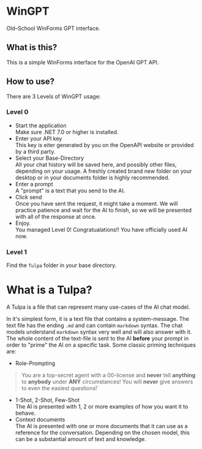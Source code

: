 # WinGPT
Old–School WinForms GPT interface.

## What is this?
This is a simple WinForms interface for the OpenAI GPT API.

## How to use?
There are 3 Levels of WinGPT usage:

### Level 0
- Start the application  
Make sure .NET 7.0 or higher is installed.
- Enter your API key  
This key is eiter generated by you on the OpenAPI website or provided by a third party.
- Select your Base-Directory  
All your chat history will be saved here, and possibly other files, depending on your usage. A freshly created brand new folder on your desktop or in your documents folder is highly recommended.
- Enter a prompt  
A "prompt" is a text that you send to the AI.
- Click send  
Once you have sent the request, it might take a moment. We will practice patience and wait for the AI to finish, so we will be presented with all of the response at once.
- Enjoy.  
You managed Level 0! Congratualations!! You have officially used AI now.


### Level 1
Find the `Tulpa` folder in your base directory.


# What is a Tulpa?
A Tulpa is a file that can represent many use-cases of the AI chat model.

In it's simplest form, it is a text file that contains a system-message. The text file has the ending `.md` and can contain `markdown` syntax. The chat models understand `markdown` syntax very well and will also answer with it.  
 The whole content of the text-file is sent to the AI **before** your prompt in order to "prime" the AI on a specific task. Some classic priming techniques are:
- Role-Prompting  
>You are a top-secret agent with a 00-license and **never** tell **anything** to **anybody** under **ANY** circumstances! You will **never** give answers to even the easiest questions!`
- 1-Shot, 2-Shot, Few-Shot  
The AI is presented with 1, 2 or more examples of how you want it to behave.
- Context documents  
The AI is presented with one or more documents that it can use as a reference for the conversation. Depending on the chosen model, this can be a substantial amount of text and knowledge.




